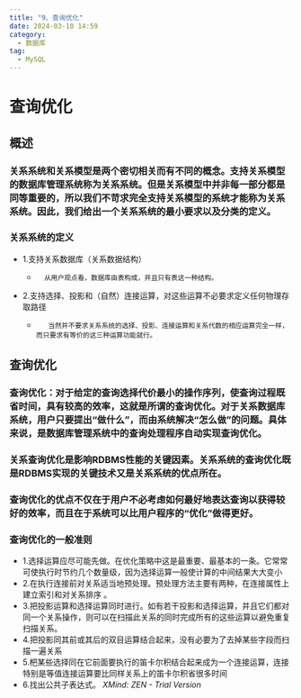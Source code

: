```yaml
---
title: "9、查询优化"
date: 2024-03-10 14:59
category:
  - 数据库
tag:
  - MySQL
---
```


# 查询优化
## 概述
### 关系系统和关系模型是两个密切相关而有不同的概念。支持关系模型的数据库管理系统称为关系系统。但是关系模型中并非每一部分都是同等重要的，所以我们不苛求完全支持关系模型的系统才能称为关系系统。因此，我们给出一个关系系统的最小要求以及分类的定义。 
### 关系系统的定义
* 1.支持关系数据库（关系数据结构）
    *       从用户观点看，数据库由表构成，并且只有表这一种结构。
* 2.支持选择、投影和（自然）连接运算，对这些运算不必要求定义任何物理存取路径 
    *        当然并不要求关系系统的选择、投影、连接运算和关系代数的相应运算完全一样，而只要求有等价的这三种运算功能就行。 
## 查询优化
### 查询优化：对于给定的查询选择代价最小的操作序列，使查询过程既省时间，具有较高的效率，这就是所谓的查询优化。对于关系数据库系统，用户只要提出“做什么”，而由系统解决“怎么做”的问题。具体来说，是数据库管理系统中的查询处理程序自动实现查询优化。
### 关系查询优化是影响RDBMS性能的关键因素。关系系统的查询优化既是RDBMS实现的关键技术又是关系系统的优点所在。
### 查询优化的优点不仅在于用户不必考虑如何最好地表达查询以获得较好的效率，而且在于系统可以比用户程序的“优化”做得更好。 
### 查询优化的一般准则
* 1.选择运算应尽可能先做。在优化策略中这是最重要、最基本的一条。它常常可使执行时节约几个数量级，因为选择运算一般使计算的中间结果大大变小
* 2.在执行连接前对关系适当地预处理。预处理方法主要有两种，在连接属性上建立索引和对关系排序 。
* 3.把投影运算和选择运算同时进行。如有若干投影和选择运算，并且它们都对同一个关系操作，则可以在扫描此关系的同时完成所有的这些运算以避免重复扫描关系。 
* 4.把投影同其前或其后的双目运算结合起来，没有必要为了去掉某些字段而扫描一遍关系
* 5.杷某些选择同在它前面要执行的笛卡尔积结合起来成为一个连接运算，连接特别是等值连接运算要比同样关系上的笛卡尔积省很多时间 
* 6.找出公共子表达式。
*XMind: ZEN - Trial Version*